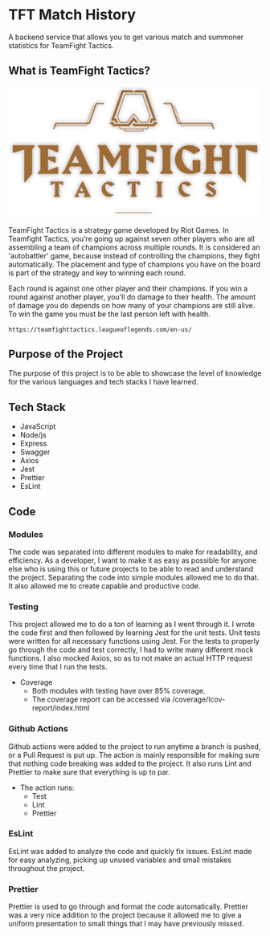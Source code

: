# TFT Match History

A backend service that allows you to get various match and summoner statistics for TeamFight Tactics.

## What is TeamFight Tactics?

![Logo of TFT](/images/logo-hero.png)

TeamFight Tactics is a strategy game developed by Riot Games. In Teamfight Tactics, you’re going up against seven other players who are all assembling a team of champions across multiple rounds. It is considered an 'autobattler' game, because instead of controlling the champions, they fight automatically. The placement and type of champions you have on the board is part of the strategy and key to winning each round.

Each round is against one other player and their champions. If you win a round against another player, you’ll do damage to their health. The amount of damage you do depends on how many of your champions are still alive. To win the game you must be the last person left with health.
    
    https://teamfighttactics.leagueoflegends.com/en-us/

## Purpose of the Project

The purpose of this project is to be able to showcase the level of knowledge for the various languages and tech stacks I have learned. 

## Tech Stack

* JavaScript
* Node/js
* Express
* Swagger
* Axios
* Jest
* Prettier
* EsLint

## Code

### Modules

The code was separated into different modules to make for readability, and efficiency. As a developer, I want to make it as easy as possible for anyone else who is using this or future projects to be able to read and understand the project. Separating the code into simple modules allowed me to do that. It also allowed me to create capable and productive code.

### Testing

This project allowed me to do a ton of learning as I went through it. I wrote the code first and then followed by learning Jest for the unit tests.
Unit tests were written for all necessary functions using Jest.
For the tests to properly go through the code and test correctly, I had to write many different mock functions. I also mocked Axios, so as to not make an actual HTTP request every time that I run the tests.
* Coverage
    * Both modules with testing have over 85% coverage.
    * The coverage report can be accessed via /coverage/lcov-report/index.html

### Github Actions

Github actions were added to the project to run anytime a branch is pushed, or a Pull Request is put up. The action is mainly responsible for making sure that nothing code breaking was added to the project. It also runs Lint and Prettier to make sure that everything is up to par.
* The action runs:
    * Test
    * Lint
    * Prettier

### EsLint

EsLint was added to analyze the code and quickly fix issues. EsLint made for easy analyzing, picking up unused variables and small mistakes throughout the project.

### Prettier

Prettier is used to go through and format the code automatically. Prettier was a very nice addition to the project because it allowed me to give a uniform presentation to small things that I may have previously missed.